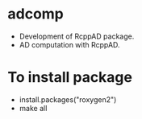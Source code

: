 adcomp
======
* Development of RcppAD package.
* AD computation with RcppAD.

To install package
==================
* install.packages("roxygen2")
* make all
